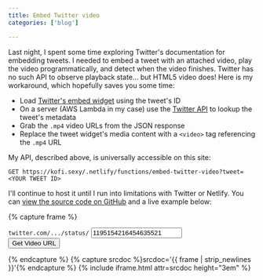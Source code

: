 ```yaml
---
title: Embed Twitter video
categories: ['blog']

---
```


Last night, I spent some time exploring Twitter's documentation for embedding tweets.
I needed to embed a tweet with an attached video, play the video programmatically,
and detect when the video finishes.
Twitter has no such API to observe playback state… but HTML5 video does!
Here is my workaround, which hopefully saves you some time:

- Load [Twitter's embed widget](https://developer.twitter.com/en/docs/twitter-for-websites/javascript-api/guides/scripting-factory-functions) using the tweet's ID
- On a server (AWS Lambda in my case) use the [Twitter API](https://developer.twitter.com/en/docs/tweets/post-and-engage/api-reference/get-statuses-show-id) to lookup the tweet's metadata
- Grab the `.mp4` video URLs from the JSON response
- Replace the tweet widget's media content with a `<video>` tag referencing the `.mp4` URL

My API, described above, is universally accessible on this site:

```
GET https://kofi.sexy/.netlify/functions/embed-twitter-video?tweet=<YOUR TWEET ID>
```

I'll continue to host it until I run into limitations with Twitter or Netlify.
You can <a href="https://github.com/hkgumbs/kofi.sexy/blob/master/_functions/embed-twitter-video.js">view the source code on GitHub</a> and a live example below:

{% capture frame %}
<!DOCTYPE HTML>
<html>
<body>
<form method="GET" action="https://kofi.sexy/.netlify/functions/embed-twitter-video">
  <code>twitter.com/.../status/</code>
  <input name="tweet" value="1195154216454635521">
  <br>
  <button type="submit">Get Video URL</button>
</form>
</body>
</html>
{% endcapture %}
{% capture srcdoc %}srcdoc='{{ frame | strip_newlines }}'{% endcapture %}
{% include iframe.html attr=srcdoc height="3em" %}
